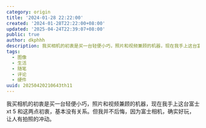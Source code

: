 ```yaml
---
category: origin
title: '2024-01-28 22:22:00'
created: '2024-01-28T22:22:00+08:00'
updated: '2025-04-24T22:39:07+08:00'
public: true
author: dkphhh
description: 我买相机的初衷是买一台轻便小巧，照片和视频兼顾的机器，现在我手上这台富士xt 5和这两点初衷，基本没有关系……
tags:
  - 图像
  - 生活
  - 随笔
  - 评论
  - 硬件
uuid: 20250420210643th11
---
```


我买相机的初衷是买一台轻便小巧，照片和视频兼顾的机器，现在我手上这台富士 xt 5 和这两点初衷，基本没有关系。但我并不后悔，因为富士相机，确实好玩，让人有拍照的冲动。
